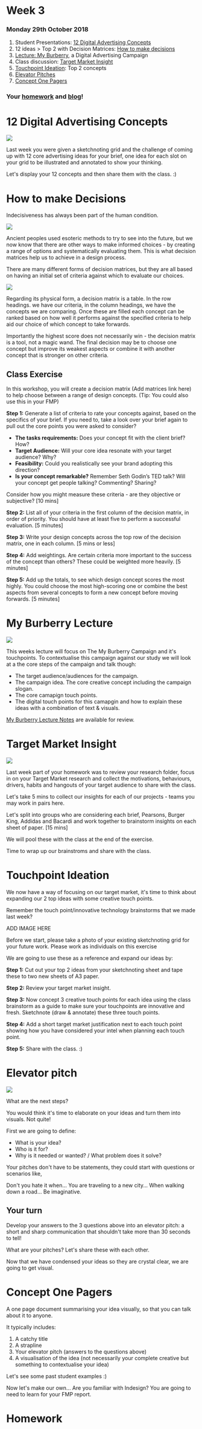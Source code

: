 # Week 3

###  Monday 29th October 2018

1. Student Presentations: [12 Digital Advertising Concepts](#12-Digital-Advertising-Concepts)
2. 12 ideas > Top 2 with Decision Matrices: [How to make decisions](#How-to-make-decisions) 
3. [Lecture: My Burberry](#My-Burberry-Lecture), a Digital Advertising Campaign 
4. Class discussion: [Target Market Insight](#Target-Market-Insight) 
5. [Touchpoint Ideation](#Touchpoint-Ideation): Top 2 concepts
6. [Elevator Pitches](#Elevator-Pitches) 
7. [Concept One Pagers](#Concept-One-Pagers) 

### Your [homework](#homework) and [blog](#blog)!

# 12 Digital Advertising Concepts

![](https://github.com/RavensbourneWebMedia/Digital_Advertising/blob/Digital_Advertising_2018/19/sessions/03/assets/Ideation.jpg)

Last week you were given a sketchnoting grid and the challenge of coming up with 12 core advertising ideas for your brief, one idea for each slot on your grid to be illustrated and annotated to show your thinking. 

Let's display your 12 concepts and then share them with the class. :)

# How to make Decisions

Indecisiveness has always been part of the human condition. 

![](https://github.com/RavensbourneWebMedia/Digital_Advertising/blob/Digital_Advertising_2018/19/sessions/03/assets/Esoteric_Fortune-Telling.jpg)

Ancient peoples used esoteric methods to try to see into the future, but we now know that there are other ways to make informed choices - by creating a range of options and systematically evaluating them. This is what decision matrices help us to achieve in a design process. 

There are many different forms of decision matrices, but they are all based on having an initial set of criteria against which to evaluate our choices. 

![](https://github.com/RavensbourneWebMedia/Digital_Advertising/blob/Digital_Advertising_2018/19/sessions/03/assets/Decision_Matrix-Small.png)

Regarding its physical form, a decision matrix is a table. In the row headings. we have our criteria, in the column headings, we have the concepts we are comparing. Once these are filled each concept can be ranked based on how well it performs against the specified criteria to help aid our choice of which concept to take forwards.  

 Importantly the highest score does not necessarily win - the decision matrix is a tool, not a magic wand. The final decision may be to choose one concept but improve its weakest aspects or combine it with another concept that is stronger on other criteria.

## Class Exercise

In this workshop, you will create a decision matrix (Add matrices link here) to help choose between a range of design concepts. (Tip: You could also use this in your FMP)

**Step 1:** Generate a list of criteria to rate your concepts against, based on the specifics of your brief. If you need to, take a look over your brief again to pull out the core points you were asked to consider?  

* **The tasks requirements:** Does your concept fit with the client brief? How?  
* **Target Audience:** Will your core idea resonate with your target audience? Why?  
* **Feasibility:** Could you realistically see your brand adopting this direction? 
* **Is your concept remarkable?** Remember Seth Godin’s TED talk? Will your concept get people talking? Commenting? Sharing? 

Consider how you might measure these criteria - are they objective or subjective? [10 mins]

**Step 2:** List all of your criteria in the first column of the decision matrix, in order of priority. You should have at least five to perform a successful evaluation. [5 minutes]

**Step 3:** Write your design concepts across the top row of the decision matrix, one in each column. [5 mins or less]

**Step 4:** Add weightings. Are certain criteria more important to the success of the concept than others? These could be weighted more heavily. [5 minutes] 

**Step 5:** Add up the totals, to see which design concept scores the most highly. You could choose the most high-scoring one or combine the best aspects from several concepts to form a new concept before moving forwards. [5 minutes]

# My Burberry Lecture

![](https://github.com/RavensbourneWebMedia/Digital_Advertising/blob/Digital_Advertising_2018/19/sessions/03/assets/My_Burberry.jpg)

This weeks lecture will focus on The My Burberry Campaign and it's touchpoints. To contextualise this campaign against our study we will look at a the core steps of the campaign and talk though:

* The target audience/audiences for the campaign.
* The campaign idea. The core creative concept including the campaign slogan.
* The core camapign touch points.
* The digital touch points for this camapgin and how to explain these ideas with a combination of text & visuals.

[My Burberry Lecture Notes](https://github.com/RavensbourneWebMedia/Digital_Advertising/blob/Digital_Advertising_2018/19/sessions/03/assets/Multi-Channel_Omni_Channel_Advertising.pdf) are available for review. 

# Target Market Insight

![](https://github.com/RavensbourneWebMedia/Digital_Advertising/blob/Digital_Advertising_2018/19/sessions/03/assets/Target_Market.jpg)

Last week part of your homework was to review your research folder, focus in on your Target Market research and collect the motivations, behaviours, drivers, habits and hangouts of your target audience to share with the class. 

Let's take 5 mins to collect our insights for each of our projects - teams you may work in pairs here. 

Let's split into groups who are considering each brief, Pearsons, Burger King, Addidas and Bacardi and work together to brainstorm insights on each sheet of paper. [15 mins]

We will pool these with the class at the end of the exercise. 

Time to wrap up our brainstroms and share with the class. 

# Touchpoint Ideation

We now have a way of focusing on our target market, it's time to think about expanding our 2 top ideas with some creative touch points. 

Remember the touch point/innovative technology brainstorms that we made last week? 

ADD IMAGE HERE

Before we start, please take a photo of your existing sketchnoting grid for your future work. Please work as individuals on this exercise

We are going to use these as a reference and expand our ideas by: 

**Step 1:** Cut out your top 2 ideas from your sketchnoting sheet and tape these to two new sheets of A3 paper. 

**Step 2:** Review your target market insight. 

**Step 3:** Now concept 3 creative touch points for each idea using the class brainstorm as a guide to make sure your touchpoints are innovative and fresh. Sketchnote (draw & annotate) these three touch points. 

**Step 4:** Add a short target market justification next to each touch point showing how you have considered your intel when planning each touch point. 

**Step 5:** Share with the class. :) 

# Elevator pitch

![](https://github.com/RavensbourneWebMedia/Digital_Advertising/blob/Digital_Advertising_2018/19/sessions/03/assets/tenor_2.gif)

What are the next steps?

You would think it's time to elaborate on your ideas and turn them into visuals. Not quite!

First we are going to define:

* What is your idea?
* Who is it for?
* Why is it needed or wanted? / What problem does it solve?

Your pitches don't have to be statements, they could start with questions or scenarios like,

Don't you hate it when...
You are traveling to a new city...
When walking down a road...
Be imaginative.

## Your turn

Develop your answers to the 3 questions above into an elevator pitch: a short and sharp communication that shouldn't take more than 30 seconds to tell!

What are your pitches? Let's share these with each other.

Now that we have condensed your ideas so they are crystal clear, we are going to get visual.

# Concept One Pagers

A one page document summarising your idea visually, so that you can talk about it to anyone.

It typically includes:

1. A catchy title
2. A strapline
3. Your elevator pitch (answers to the questions above)
4. A visualisation of the idea (not necessarily your complete creative but something to contextualise your idea)

Let's see some past student examples :) 

Now let's make our own... Are you familiar with Indesign? You are going to need to learn for your FMP report. 

<!--- 

# The Degree Show

![](https://github.com/RavensbourneWebMedia/Digital_Advertising/blob/master/sessions/03/Degree_Show_1_Small.png)

The Ravensbourne Degree Show 2018 will be June. There will be a Web Media private view as part of the degree show. 

The degree show standard is very high across the university and last years web media year made a real impression with a branded room top to toe. 

There is Ravensbourne budget to help put up your stands and set up the room so I would like to propose that we work together to design the room for this year. 

[![IMAGE ALT TEXT HERE](https://github.com/RavensbourneWebMedia/Digital_Advertising/blob/master/sessions/03/The_degree_show.jpg)](https://www.youtube.com/watch?v=d2dykZFiHmo)

[Examples of stands 2016/2017.](https://github.com/RavensbourneWebMedia/Digital_Advertising/blob/Digital_Advertising_2017/18/sessions/03/Web_Media_Degree_Show_Mini_Lecture.pdf)

[Example of Graphic Design Show 2017](https://www.youtube.com/watch?v=_sENq4tLHuw) 

--->

 

# Homework














<!--- 

It’s time to start researching your target market (if you haven’t already) and to extend your research further if you already have some insights. 

Each brief set by industry should have some insight into who they want you to target. If not, now is your time to decide who you will make your campaigns for. 

![](https://github.com/RavensbourneWebMedia/Digital_Advertising/blob/master/sessions/03/Magritte_TheSonOfMan.jpg )

#### Some useful pointers / questions to ask yourself might be: 

* **Understand the problem that you solve.** Take another look at your campaign or product and ask, “what problem does this solve?” Once you have this, then start to think about who might be suffering from that problem? In what scenarios?
* **Paint a picture of the customer.** Start to list all of the different types of people who might suffer from your problem and then try and build up a picture of those people. Do they play golf? **nope** Do they live in a flat share in Bristol? **Yep** Are they married? Do they shop at Asda? Ect...
* Now you have a few people with characteristics, think **to whom will this problem be the most troublesome?** **who will loose the most by not solving this problem?** Start to write scenarios for these people. 
* Now you know a little about your audience on the outside, think about the inside. **How do these people think about themselves?** Are they money conscious? Fashion conscious? What motivates them? 

By answering these questions we should be able to build up an idea of who our target market are as people. Now think...

* Where can i find these people? Physically in the world.. Where might they work or hang out? 
* What magazines, online forums or newspapers might they read? In paper form? Or online? 
* What applications might they have on their phone? 
* What shops might they go to? 
* **How will you reach them with your campaign?**

### Blog 

**Individually**, watch the TED talk [Rory Sutherland, life Lessons of an Ad Man](https://www.ted.com/talks/rory_sutherland_life_lessons_from_an_ad_man#t-976494) and blog about:

* How can value be added to products by changing the product itself?
* How can value be added to products by changing thier perception?
* What is badge value and how can this be used to change the value of a product?
* How can peoples actions be nudged by a products design or interface? 
* What are your opinions about Rory Sutherlands TED presentation? 

--->